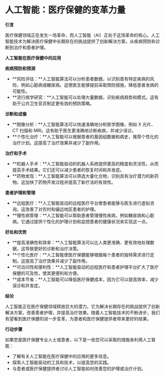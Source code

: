 # 人工智能：医疗保健的变革力量

**引言**

医疗保健领域正在发生一场革命，而人工智能（AI）正处于这场革命的核心。人工智能技术为解决医疗保健中长期存在的挑战提供了创新解决方案，从疾病预防和诊断到治疗和患者护理。

**人工智能在医疗保健中的应用**

**疾病预防和预测**

* **风险评估：**人工智能算法可以分析患者数据，以识别患有特定疾病的风险，例如心脏病或糖尿病。这使医生能够提前采取预防措施，降低患者发病的可能性。
* **流行病学研究：**人工智能可以处理大量数据，识别疾病趋势和模式。这有助于公共卫生官员制定更有效的预防策略。

**诊断和成像**

* **图像分析：**人工智能算法可以快速准确地分析医学图像，例如 X 光片、CT 扫描和 MRI。这有助于医生更准确地诊断疾病，并减少误诊。
* **个性化治疗：**人工智能可以根据患者的基因组数据和病史，推荐个性化的治疗计划。这提高了治疗效果并减少了副作用。

**治疗和手术**

* **机器人手术：**人工智能驱动的机器人系统提供更高的精度和灵活性，从而提高手术结果。它们还可以减少患者的恢复时间和并发症。
* **药物发现：**人工智能算法可以筛选大量化合物，识别具有治疗潜力的新药物。这加快了药物开发过程并提高了新疗法的有效性。

**患者护理和管理**

* **远程医疗：**人工智能驱动的远程医疗平台使患者能够与医生进行虚拟咨询。这改善了对农村和偏远地区患者的护理。
* **慢性病管理：**人工智能可以帮助患者管理慢性疾病，例如糖尿病和心脏病。它通过提供个性化的护理计划和监控患者的健康状况来实现这一点。

**好处和优势**

* **提高准确性和效率：**人工智能算法可以比人类更准确、更有效地处理数据。这导致更好的诊断和治疗决策。
* **个性化医疗：**人工智能使医疗保健能够根据每个患者的独特需求进行定制。这提高了治疗效果并减少了副作用。
* **可访问性和便利性：**人工智能驱动的远程医疗和患者护理平台扩大了医疗保健的可及性，使其更便利和方便。
* **成本节省：**人工智能可以降低医疗保健成本，因为它可以提高效率，减少误诊和并发症。

**结论**

人工智能正在医疗保健领域释放巨大的潜力。它为解决长期存在的挑战提供了创新解决方案，改善患者护理，并提高治疗效果。随着人工智能技术的不断进步，我们有望看到医疗保健的进一步变革，为患者和医疗保健提供者带来更好的结果。

**行动步骤**

如果您是医疗保健专业人士或患者，以下是一些您可以采取的措施来利用人工智能：

* 了解有关人工智能在医疗保健中的应用的更多信息。
* 探索人工智能驱动的工具和技术，以提高您的实践。
* 与患者或医疗保健提供者讨论人工智能如何改善您的护理或治疗计划。
